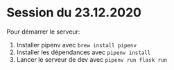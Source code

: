 # Session du 23.12.2020

Pour démarrer le serveur:

1. Installer pipenv avec `brew install pipenv`
2. Installer les dépendances avec `pipenv install`
3. Lancer le serveur de dev avec `pipenv run flask run`